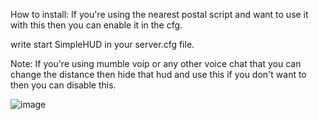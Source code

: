 How to install:
If you're using the nearest postal script and want to use it with this then you can enable it in the cfg.

write start SimpleHUD in your server.cfg file.

Note: If you're using mumble voip or any other voice chat that you can change the distance then hide that hud and use this if you don't want to then you can disable this.

![image](https://github.com/user-attachments/assets/236e9f98-06cc-4c66-984a-71461a2667a0)
 
